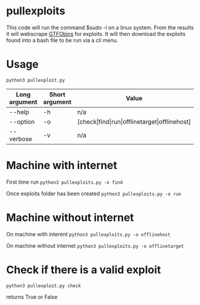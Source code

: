 # pullexploits

This code will run the command $sudo -l on a linux system. From the results it will webscrape [GTFObins](https://gtfobins.github.io/) for exploits. It will then download the exploits found into a bash file to be run via a cli menu.

# Usage

`python3 pullexploit.py`

Long argument | Short argument | Value                 
------------  | -------------  | -------------
--help        | -h             | n/a
--option      | -o             | [check\|find\|run\|offlinetarget\|offlinehost]
--verbose     | -v             | n/a

# Machine with internet

First time run
`python3 pullexploits.py -o find`

Once exploits folder has been created
`python3 pullexploits.py -o run`

# Machine without internet

On machine with interent
`python3 pullexploits.py -o offlinehost`

On machine without internet
`python3 pullexploits.py -o offlinetarget`

# Check if there is a valid exploit

`python3 pullexploit.py check`

returns True or False
